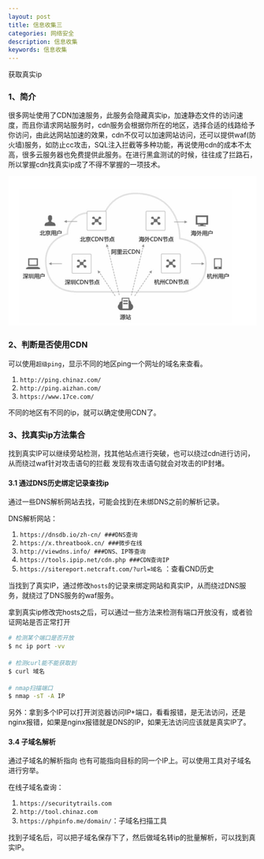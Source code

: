 ```yaml
---
layout: post
title: 信息收集三
categories: 网络安全
description: 信息收集
keywords: 信息收集
---
```


获取真实ip

### 1、简介

很多网址使用了CDN加速服务，此服务会隐藏真实ip，加速静态文件的访问速度，而且你请求网站服务时，cdn服务会根据你所在的地区，选择合适的线路给予你访问，由此达网站加速的效果，cdn不仅可以加速网站访问，还可以提供waf(防火墙)服务，如防止cc攻击，SQL注入拦截等多种功能，再说使用cdn的成本不太高，很多云服务器也免费提供此服务。在进行黑盒测试的时候，往往成了拦路石，所以掌握cdn找真实ip成了不得不掌握的一项技术。

![CDN](/images/blog/img/CDN.png)

### 2、判断是否使用CDN

可以使用`超级ping`，显示不同的地区ping一个网址的域名来查看。

1. `http://ping.chinaz.com/`
2. `http://ping.aizhan.com/`
3. `https://www.17ce.com/`

不同的地区有不同的ip，就可以确定使用CDN了。

### 3、找真实ip方法集合

找到真实IP可以继续旁站检测，找其他站点进行突破，也可以绕过cdn进行访问，从而绕过waf针对攻击语句的拦截 发现有攻击语句就会对攻击的IP封堵。

#### 3.1 通过DNS历史绑定记录查找ip

通过一些DNS解析网站去找，可能会找到在未绑DNS之前的解析记录。

DNS解析网站：

1. `https://dnsdb.io/zh-cn/ ###DNS查询`
2. `https://x.threatbook.cn/ ###微步在线`
3. `http://viewdns.info/ ###DNS、IP等查询`
4. `https://tools.ipip.net/cdn.php ###CDN查询IP`
5. `https://sitereport.netcraft.com/?url=域名` ：查看CND历史

当找到了真实IP，通过修改`hosts`的记录来绑定网站和真实IP，从而绕过DNS服务，就绕过了DNS服务的waf服务。

拿到真实ip修改完hosts之后，可以通过一些方法来检测有端口开放没有，或者验证网站是否正常打开

```bash
# 检测某个端口是否开放
$ nc ip port -vv

# 检测curl能不能获取到
$ curl 域名

# nmap扫描端口
$ nmap -sT -A IP
```

另外：拿到多个IP可以打开浏览器访问IP+端口，看看报错，是无法访问，还是nginx报错，如果是nginx报错就是DNS的IP，如果无法访问应该就是真实IP了。

#### 3.4 子域名解析

通过子域名的解析指向 也有可能指向目标的同一个IP上。可以使用工具对子域名进行穷举。

在线子域名查询：

1. `https://securitytrails.com`
2. `http://tool.chinaz.com`
3. `https://phpinfo.me/domain/`：子域名扫描工具

找到子域名后，可以把子域名保存下了，然后做域名转ip的批量解析，可以找到真实IP。
